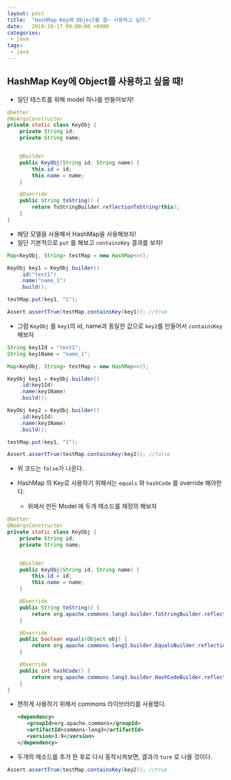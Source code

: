 ```yaml
---
layout: post
title:  "HashMap Key에 Object를 잘~ 사용하고 싶다."
date:   2019-10-17 09:00:00 +0900
categories:
 - java
tags: 
 - java
---
```


## HashMap Key에 Object를 사용하고 싶을 때!

- 일단 테스트를 위해 model 하나를 만들어보자!

```java
@Getter
@NoArgsConstructor
private static class KeyObj {
    private String id;
    private String name;


    @Builder
    public KeyObj(String id, String name) {
        this.id = id;
        this.name = name;
    }

    @Override
    public String toString() {
        return ToStringBuilder.reflectionToString(this);
    }
}
```

- 해당 모델을 사용해서 HashMap을 사용해보자!
- 일단 기본적으로 `put` 를 해보고 `containsKey` 결과를 보자!

```java
Map<KeyObj, String> testMap = new HashMap<>();

KeyObj key1 = KeyObj.builder()
    .id("test1")
    .name("name_1")
    .build();

testMap.put(key1, "1");

Assert.assertTrue(testMap.containsKey(key1)); //true
```

- 그럼 `KeyObj` 를 `key1`의 id, name과 동일한 값으로 `key2`를 만들어서 `containsKey` 해보자

```java
String key1Id = "test1";
String key1Name = "name_1";

Map<KeyObj, String> testMap = new HashMap<>();

KeyObj key1 = KeyObj.builder()
    .id(key1Id)
    .name(key1Name)
    .build();

KeyObj key2 = KeyObj.builder()
    .id(key1Id)
    .name(key1Name)
    .build();

testMap.put(key1, "1");

Assert.assertTrue(testMap.containsKey(key2)); //false
```

- 위 코드는 `false`가 나온다.

- HashMap 의 Key로 사용하기 위해서는 `equals` 와 `hashCode` 를 override 해야한다.
    - 위에서 만든 Model 에 두개 메소드를 재정의 해보자
    
```java
@Getter
@NoArgsConstructor
private static class KeyObj {
    private String id;
    private String name;


    @Builder
    public KeyObj(String id, String name) {
        this.id = id;
        this.name = name;
    }

    @Override
    public String toString() {
        return org.apache.commons.lang3.builder.ToStringBuilder.reflectionToString(this);
    }

    @Override
    public boolean equals(Object obj) {
        return org.apache.commons.lang3.builder.EqualsBuilder.reflectionEquals(this, obj);
    }

    @Override
    public int hashCode() {
        return org.apache.commons.lang3.builder.HashCodeBuilder.reflectionHashCode(this);
    }
}
```

- 편하게 사용하기 위해서 commons 라이브러리를 사용했다.
    ```xml
   <dependency>
       <groupId>org.apache.commons</groupId>
       <artifactId>commons-lang3</artifactId>
       <version>3.9</version>
   </dependency> 
    ```

- 두개의 메소드를 추가 한 후로 다시 동작시켜보면, 결과가 `ture` 로 나올 것이다.

```java
Assert.assertTrue(testMap.containsKey(key2)); //true
```
